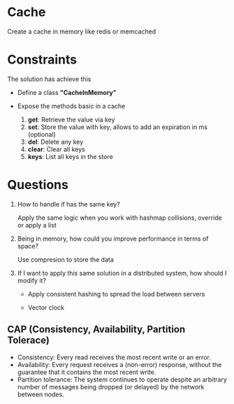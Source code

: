 # Cache

Create a cache in memory like redis or memcached

# Constraints

The solution has achieve this

- Define a class **"CacheInMemory"**

- Expose the methods basic in a cache 
    1. **get**: Retrieve the value via key
    2. **set**: Store the value with key, allows to add an expiration in ms (optional)
    3. **del**: Delete any key
    4. **clear**: Clear all keys
    5. **keys**: List all keys in the store

# Questions

1. How to handle if has the same key?

    Apply the same logic when you work with hashmap collisions, override or apply a list

2. Being in memory, how could you improve performance in terms of space?

    Use compresion to store the data

3. If I want to apply this same solution in a distributed system, how should I modify it?

    - Apply consistent hashing to spread the load between servers

    - Vector clock

## CAP (Consistency, Availability, Partition Tolerace)

- Consistency: Every read receives the most recent write or an error.
- Availability: Every request receives a (non-error) response, without the guarantee that it contains the most recent write.
- Partition tolerance: The system continues to operate despite an arbitrary number of messages being dropped (or delayed) by the network between nodes.
